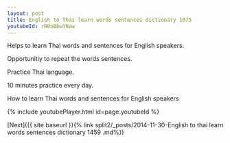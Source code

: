 ```yaml
---
layout: post
title: English to Thai learn words sentences dictionary 1075 
youtubeId: rR0oBbwYNaw
---
```

 
 
Helps to learn Thai words and sentences for English speakers.

Opportunitiy to repeat the words sentences. 

Practice Thai language. 
 
10 minutes practice every day. 
 
How to learn Thai words and sentences for English speakers 
 
{% include youtubePlayer.html id=page.youtubeId %}
 
 
[Next]({{ site.baseurl }}{% link  split2/_posts/2014-11-30-English to thai learn words sentences dictionary 1459 .md%})
 
